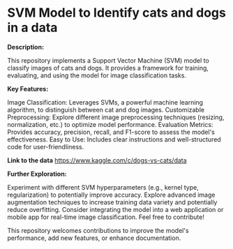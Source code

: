 # **SVM Model to Identify cats and dogs in a data**

**Description:**

This repository implements a Support Vector Machine (SVM) model to classify images of cats and dogs. It provides a framework for training, evaluating, and using the model for image classification tasks.

**Key Features:**

Image Classification: Leverages SVMs, a powerful machine learning algorithm, to distinguish between cat and dog images.
Customizable Preprocessing: Explore different image preprocessing techniques (resizing, normalization, etc.) to optimize model performance.
Evaluation Metrics: Provides accuracy, precision, recall, and F1-score to assess the model's effectiveness.
Easy to Use: Includes clear instructions and well-structured code for user-friendliness.

**Link to the data**
https://www.kaggle.com/c/dogs-vs-cats/data

**Further Exploration:**

Experiment with different SVM hyperparameters (e.g., kernel type, regularization) to potentially improve accuracy.
Explore advanced image augmentation techniques to increase training data variety and potentially reduce overfitting.
Consider integrating the model into a web application or mobile app for real-time image classification.
Feel free to contribute!

This repository welcomes contributions to improve the model's performance, add new features, or enhance documentation.

